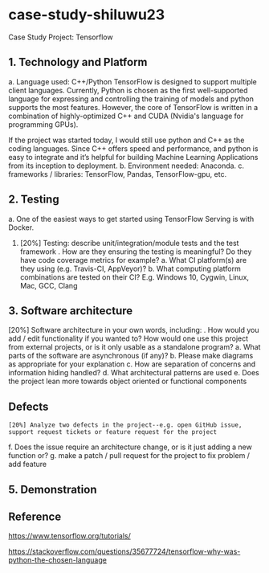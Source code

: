 # case-study-shiluwu23
Case Study Project: Tensorflow
## 1.	Technology and Platform
a.	Language used: C++/Python
TensorFlow is designed to support multiple client languages. Currently, Python is chosen as the first well-supported language for expressing and controlling the training of models and python supports the most features. However, the core of TensorFlow is written in a combination of highly-optimized C++ and CUDA (Nvidia's language for programming GPUs).

If the project was started today, I would still use python and C++ as the coding languages. Since C++ offers speed and performance, and python is easy to integrate and it’s helpful for building Machine Learning Applications from its inception to deployment.
b.	Environment needed: Anaconda.
c.	frameworks / libraries: TensorFlow, Pandas, TensorFlow-gpu, etc.
## 2.	Testing
a.	One of the easiest ways to get started using TensorFlow Serving is with Docker.
1.	[20%] Testing: describe unit/integration/module tests and the test framework
 .	How are they ensuring the testing is meaningful? Do they have code coverage metrics for example?
a.	What CI platform(s) are they using (e.g. Travis-CI, AppVeyor)?
b.	What computing platform combinations are tested on their CI? E.g. Windows 10, Cygwin, Linux, Mac, GCC, Clang

## 3.	Software architecture
[20%] Software architecture in your own words, including:
 .	How would you add / edit functionality if you wanted to? How would one use this project from external projects, or is it only usable as a standalone program?
a.	What parts of the software are asynchronous (if any)?
b.	Please make diagrams as appropriate for your explanation
c.	How are separation of concerns and information hiding handled?
d.	What architectural patterns are used
e.	Does the project lean more towards object oriented or functional components
## Defects
	[20%] Analyze two defects in the project--e.g. open GitHub issue, support request tickets or feature request for the project
f.	Does the issue require an architecture change, or is it just adding a new function or?
g.	 make a patch / pull request for the project to fix problem / add feature
## 5. Demonstration

## Reference
https://www.tensorflow.org/tutorials/

https://stackoverflow.com/questions/35677724/tensorflow-why-was-python-the-chosen-language
